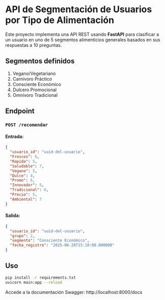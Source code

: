 # API de Segmentación de Usuarios por Tipo de Alimentación

Este proyecto implementa una API REST usando **FastAPI** para clasificar a un usuario en uno de 5 segmentos alimenticios generales basados en sus respuestas a 10 preguntas.

## Segmentos definidos

1. Vegano/Vegetariano  
2. Carnívoro Práctico  
3. Consciente Económico  
4. Dulcero Promocional  
5. Omnívoro Tradicional

## Endpoint

### `POST /recomendar`

#### Entrada:

```json
{
  "usuario_id": "uuid-del-usuario",
  "Frescos": 6,
  "Rapida": 5,
  "Saludable": 7,
  "Vegano": 5,
  "Dulce": 4,
  "Promo": 6,
  "Innovador": 5,
  "Tradicional": 6,
  "Precio": 5,
  "Ambiental": 7
}
```

#### Salida:

```json
{
  "usuario_id": "uuid-del-usuario",
  "grupo": 2,
  "segmento": "Consciente Económico",
  "fecha_registro": "2025-06-28T15:10:00.000000"
}
```

## Uso

```bash
pip install -r requirements.txt
uvicorn main:app --reload
```

Accede a la documentación Swagger: http://localhost:8000/docs
